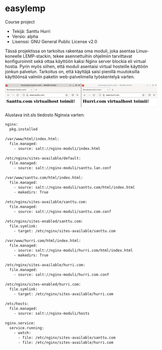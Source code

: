# easylemp
Course project

- Tekijä: Santtu Hurri
- Versio: alpha
- Lisenssi: GNU General Public License v2.0

Tässä projektissa on tarkoitus rakentaa oma moduli, joka asentaa Linux-koneelle LEMP-stackin, tekee asennettuihin ohjelmiin tarvittavat konfiguroinnit sekä ottaa käyttöön kaksi Nginx server blockia eli virtual hostia. Pyrin myös siihen, että moduli asentaisi virtual hosteille käyttöön jonkun palvelun. Tarkoitus on, että käyttäjä saisi pienillä muutoksilla käyttöönsä valmiin paketin web-palvelimella työskentelyä varten.

![examplepicture](images/0.examplepicture.jpg)

Alustava init.sls tiedosto Nginxia varten:

```
nginx:
  pkg.installed

/var/www/html/index.html:
  file.managed:
    - source: salt://nginx-moduli/index.html

/etc/nginx/sites-available/default:
  file.managed:
    - source: salt://nginx-moduli/santtu.lan.conf

/var/www/santtu.com/html/index.html:
  file.managed:
    - source: salt://nginx-moduli/santtu.com/html/index.html
    - makedirs: True

/etc/nginx/sites-available/santtu.com:
  file.managed:
    - source: salt://nginx-moduli/santtu.com.conf

/etc/nginx/sites-enabled/santtu.com:
  file.symlink:
    - target: /etc/nginx/sites-available/santtu.com

/var/www/hurri.com/html/index.html:
  file.managed:
    - source: salt://nginx-moduli/hurri.com/html/index.html
    - makedirs: True

/etc/nginx/sites-available/hurri.com:
  file.managed:
    - source: salt://nginx-moduli/hurri.com.conf

/etc/nginx/sites-enabled/hurri.com:
  file.symlink:
    - target: /etc/nginx/sites-available/hurri.com

/etc/hosts:
  file.managed:
    - source: salt://nginx-moduli/hosts

nginx.service:
  service.running:
    - watch:
      - file: /etc/nginx/sites-available/santtu.com
      - file: /etc/nginx/sites-available/hurri.com
```
